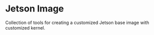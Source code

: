 # Jetson Image
Collection of tools for creating a customized Jetson base image with customized kernel.

